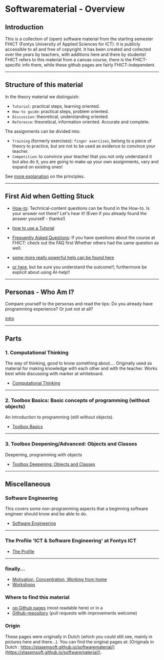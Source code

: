 # Softwarematerial - Overview


## Introduction

This is a collection of (open) software material from the starting semester FHICT (Fontys University of Applied Sciences for ICT). It is publicly accessible to all and free of copyright. It has been created and collected over the years by teachers, with additions here and there by students! FHICT refers to this material from a canvas course, there is the FHICT-specific info there, while these github pages are fairly FHICT-independent.

---

## Structure of this material

In the theory material we distinguish:

+ `Tutorial`: practical steps, learning oriented.
+ `How-to guide`: practical steps, problem oriented.
+ `Discussion`: theoretical, understanding oriented.
+ `Reference`: theoretical, information oriented. Accurate and complete.

The assignments can be divided into:

+ `Training` (formerly exercises): `finger exercises`, belong to a piece of theory to practice, but are not to be used as evidence to convince your teacher.
+ `Competition`: to convince your teacher that you not only understand it but also do it, you are going to make up your own assignments, vary and expand on existing ones!

See [more explanation](https://stasemsoft.github.io/FontysICT-sem1/docs/meta) on the principles. 

---

## First Aid when Getting Stuck

+ [How-to](https://stasemsoft.github.io/FontysICT-sem1/docs/basic/howto): Technical-content questions can be found in the How-to. Is your answer not there? Let's hear it! (Even if you already found the answer yourself - thanks!)
+ [how to use a Tutorial](docs/process/howtoLookAtATutorial.md)

+ [Frequently Asked Questions](https://stasemsoft.github.io/FontysICT-sem1/docs/FAQ): If you have questions about the course at FHICT: check out the FAQ first Whether others had the same question as well.
+ [some more really powerful help can be found here](https://chat.openai.com/chat)
+ [or here](https://www.perplexity.ai), but be sure you understand the outcome!!; furthermore be explicit about using AI-help!! 

---

## Personas - Who Am I? 

Compare yourself to the personas and read the tips: Do you already have programming experience? Or just not at all?

[intro](docs/personas/intro)

---

## Parts

### 1. Computational Thinking

The way of thinking, good to know something about.... Originally used as material for making knowledge with each other and with the teacher. Works best while discussing with marker at whiteboard.

+ [Computational Thinking](https://stasemsoft.github.io/FontysICT-sem1/docs/computational)

---

### 2. Toolbox Basics: Basic concepts of programming (without objects)

An introduction to programming (still without objects).

+ [Toolbox Basics](https://stasemsoft.github.io/FontysICT-sem1/docs/basic/)

---

### 3. Toolbox Deepening/Advanced: Objects and Classes

Deepening, programming with objects

+ [Toolbox Deepening: Objects and Classes](https://stasemsoft.github.io/FontysICT-sem1/docs/objects/)

---


## Miscellaneous

### Software Engineering

This covers some non-programming aspects that a beginning software engineer should know and be able to do.

+ [Software Engineering](https://stasemsoft.github.io/FontysICT-sem1/docs/software%20engineering/)


---

### The Profile 'ICT & Software Engineering' at Fontys ICT

+ [The Profile](https://stasemsoft.github.io/FontysICT-sem1/docs/softwareprofiel/)

---

### finally...

+ [Motivation, Concentration, Working from home](docs/process/motivatieconcentratie)
+ [Workshops](https://stasemsoft.github.io/FontysICT-sem1/docs/workshops/)

### Where to find this material
+ [op Github pages](https://stasemsoft.github.io/FontysICT-sem1/) (most readable here)
or in a
+ [Github-repository](https://github.com/stasemsoft/FontysICT-sem1) (pull requests with improvements welcome)

### Origin

These pages were originally in Dutch (which you could still see, mainly in pictures here and there...). 
You can find the original pages at: 
[Originals in Dutch : https://stasemsoft.github.io/softwarematerial/](https://stasemsoft.github.io/softwarematerial/).

